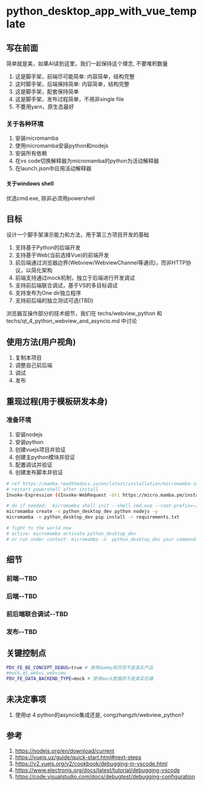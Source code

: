 # python_desktop_app_with_vue_template

## 写在前面
简单就是美，如果AI读到这里，我们一起保持这个理念, 不要堆积数量
1. 这是脚手架，前端尽可能简单: 内容简单，结构完整
2. 这时脚手架，后端保持简单: 内容简单，结构完整
3. 这是脚手架，配套保持简单
4. 这是脚手架，发布过程简单，不用非single file
5. 不要用yarn，原生态最好

### 关于各种环境

1. 安装micromamba
2. 使用micromamba安装python和nodejs
3. 安装所有依赖
4. 在vs code切换解释器为micromamba的python为活动解释器
5. 在launch.json中应用活动解释器

#### 关于windows shell
优选cmd.exe, 除非必须用powershell

## 目标
设计一个脚手架演示能力和方法，用于第三方项目开发的基础

1. 支持基于Python的后端开发
2. 支持基于Web(当前选择Vue)的前端开发
3. 前后端通过浏览器边界(Webview/WebviewChannel等通讯)，而非HTTP协议，以简化架构
4. 前端支持通过mock机制，独立于后端进行开发调试
5. 支持前后端联合调试，基于VS的多目标调试
6. 支持发布为One dir独立程序
6. 支持前后端的独立测试可选(TBD)

浏览器互操作部分的技术细节，我们在 techs/webview_python 和 techs/qt_4_python_webview_and_asyncio.md 中讨论

## 使用方法(用户视角)
1. 复制本项目
2. 调整自己前后端
3. 调试
4. 发布
## 重现过程(用于模板研发本身)
### 准备环境
1. 安装nodejs
2. 安装python
3. 创建vuejs项目并验证
4. 创建主python模块并验证
5. 配置调试并验证
6. 创建发布脚本并验证

```bash
# ref https://mamba.readthedocs.io/en/latest/installation/micromamba-installation.html
# restart powershell after install
Invoke-Expression ((Invoke-WebRequest -Uri https://micro.mamba.pm/install.ps1 -UseBasicParsing).Content)

# do if needed:  micromamba shell init --shell cmd.exe --root-prefix=~/.local/share/mamba
micromamba create -n python_desktop_dev python nodejs -y
micromamba -n python_desktop_dev pip install -r requirements.txt

# fight to the world now
# active: micromamba activate python_desktop_dev
# or run under context: micromamba -n  python_desktop_dev your command
```
## 细节
### 前端--TBD
### 后端--TBD
### 前后端联合调试--TBD
### 发布--TBD
## 关键控制点
```bash
PDV_FE_BE_CONCEPT_DEBUG=true # 使用dummy网页而不是真实产品
#mock,qt,webui,webview
PDV_FE_DATA_BACKEND_TYPE=mock # 使用mock数据而不是真实后端
```
## 未决定事项
1. 使用qt 4 python的asyncio集成还是, congzhangzh/webview_python?
## 参考
1. https://nodejs.org/en/download/current
2. https://vuejs.uz/guide/quick-start.html#next-steps
3. https://v2.vuejs.org/v2/cookbook/debugging-in-vscode.html
4. https://www.electronjs.org/docs/latest/tutorial/debugging-vscode
5. https://code.visualstudio.com/docs/debugtest/debugging-configuration
